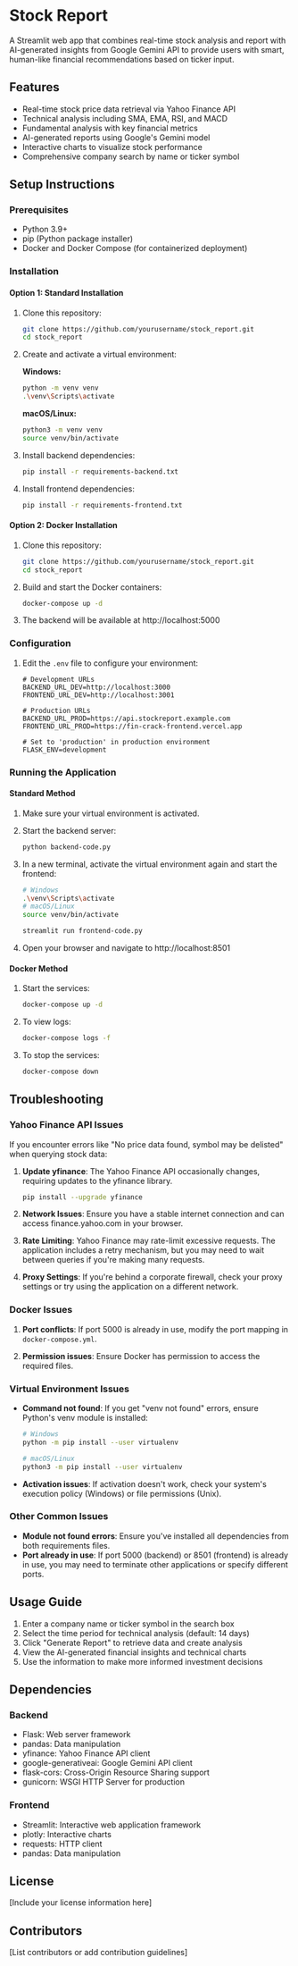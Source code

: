 # Stock Report

A Streamlit web app that combines real-time stock analysis and report with AI-generated insights from Google Gemini API to provide users with smart, human-like financial recommendations based on ticker input.

## Features

- Real-time stock price data retrieval via Yahoo Finance API
- Technical analysis including SMA, EMA, RSI, and MACD
- Fundamental analysis with key financial metrics
- AI-generated reports using Google's Gemini model
- Interactive charts to visualize stock performance
- Comprehensive company search by name or ticker symbol

## Setup Instructions

### Prerequisites

- Python 3.9+
- pip (Python package installer)
- Docker and Docker Compose (for containerized deployment)

### Installation

#### Option 1: Standard Installation

1. Clone this repository:
   ```bash
   git clone https://github.com/yourusername/stock_report.git
   cd stock_report
   ```

2. Create and activate a virtual environment:

   **Windows:**
   ```bash
   python -m venv venv
   .\venv\Scripts\activate
   ```

   **macOS/Linux:**
   ```bash
   python3 -m venv venv
   source venv/bin/activate
   ```

3. Install backend dependencies:
   ```bash
   pip install -r requirements-backend.txt
   ```

4. Install frontend dependencies:
   ```bash
   pip install -r requirements-frontend.txt
   ```

#### Option 2: Docker Installation

1. Clone this repository:
   ```bash
   git clone https://github.com/yourusername/stock_report.git
   cd stock_report
   ```

2. Build and start the Docker containers:
   ```bash
   docker-compose up -d
   ```

3. The backend will be available at http://localhost:5000

### Configuration

1. Edit the `.env` file to configure your environment:
   ```
   # Development URLs
   BACKEND_URL_DEV=http://localhost:3000
   FRONTEND_URL_DEV=http://localhost:3001
   
   # Production URLs
   BACKEND_URL_PROD=https://api.stockreport.example.com
   FRONTEND_URL_PROD=https://fin-crack-frontend.vercel.app
   
   # Set to 'production' in production environment
   FLASK_ENV=development
   ```

### Running the Application

#### Standard Method

1. Make sure your virtual environment is activated.

2. Start the backend server:
   ```bash
   python backend-code.py
   ```

3. In a new terminal, activate the virtual environment again and start the frontend:
   ```bash
   # Windows
   .\venv\Scripts\activate
   # macOS/Linux
   source venv/bin/activate
   
   streamlit run frontend-code.py
   ```

4. Open your browser and navigate to http://localhost:8501

#### Docker Method

1. Start the services:
   ```bash
   docker-compose up -d
   ```

2. To view logs:
   ```bash
   docker-compose logs -f
   ```

3. To stop the services:
   ```bash
   docker-compose down
   ```

## Troubleshooting

### Yahoo Finance API Issues

If you encounter errors like "No price data found, symbol may be delisted" when querying stock data:

1. **Update yfinance**: The Yahoo Finance API occasionally changes, requiring updates to the yfinance library.
   ```bash
   pip install --upgrade yfinance
   ```

2. **Network Issues**: Ensure you have a stable internet connection and can access finance.yahoo.com in your browser.

3. **Rate Limiting**: Yahoo Finance may rate-limit excessive requests. The application includes a retry mechanism, but you may need to wait between queries if you're making many requests.

4. **Proxy Settings**: If you're behind a corporate firewall, check your proxy settings or try using the application on a different network.

### Docker Issues

1. **Port conflicts**: If port 5000 is already in use, modify the port mapping in `docker-compose.yml`.

2. **Permission issues**: Ensure Docker has permission to access the required files.

### Virtual Environment Issues

- **Command not found**: If you get "venv not found" errors, ensure Python's venv module is installed:
  ```bash
  # Windows
  python -m pip install --user virtualenv
  
  # macOS/Linux
  python3 -m pip install --user virtualenv
  ```
  
- **Activation issues**: If activation doesn't work, check your system's execution policy (Windows) or file permissions (Unix).

### Other Common Issues

- **Module not found errors**: Ensure you've installed all dependencies from both requirements files.
- **Port already in use**: If port 5000 (backend) or 8501 (frontend) is already in use, you may need to terminate other applications or specify different ports.

## Usage Guide

1. Enter a company name or ticker symbol in the search box
2. Select the time period for technical analysis (default: 14 days)
3. Click "Generate Report" to retrieve data and create analysis
4. View the AI-generated financial insights and technical charts
5. Use the information to make more informed investment decisions

## Dependencies

### Backend
- Flask: Web server framework
- pandas: Data manipulation
- yfinance: Yahoo Finance API client
- google-generativeai: Google Gemini API client
- flask-cors: Cross-Origin Resource Sharing support
- gunicorn: WSGI HTTP Server for production

### Frontend
- Streamlit: Interactive web application framework
- plotly: Interactive charts
- requests: HTTP client
- pandas: Data manipulation

## License

[Include your license information here]

## Contributors

[List contributors or add contribution guidelines]
